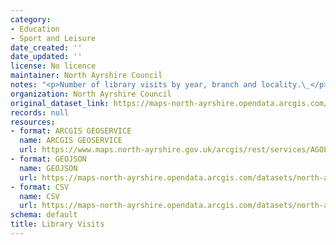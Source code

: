 ```yaml
---
category:
- Education
- Sport and Leisure
date_created: ''
date_updated: ''
license: No licence
maintainer: North Ayrshire Council
notes: "<p>Number of library visits by year, branch and locality.\_</p>"
organization: North Ayrshire Council
original_dataset_link: https://maps-north-ayrshire.opendata.arcgis.com/maps/north-ayrshire::library-visits
records: null
resources:
- format: ARCGIS GEOSERVICE
  name: ARCGIS GEOSERVICE
  url: https://www.maps.north-ayrshire.gov.uk/arcgis/rest/services/AGOL/Open_Data_Portal3/MapServer/30
- format: GEOJSON
  name: GEOJSON
  url: https://maps-north-ayrshire.opendata.arcgis.com/datasets/north-ayrshire::library-visits.geojson?outSR=%7B%22latestWkid%22%3A27700%2C%22wkid%22%3A27700%7D
- format: CSV
  name: CSV
  url: https://maps-north-ayrshire.opendata.arcgis.com/datasets/north-ayrshire::library-visits.csv?outSR=%7B%22latestWkid%22%3A27700%2C%22wkid%22%3A27700%7D
schema: default
title: Library Visits
---
```


